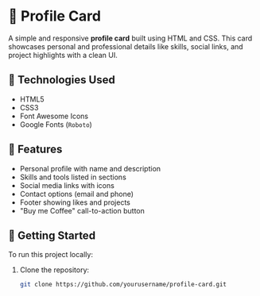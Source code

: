 # 🌟 Profile Card

A simple and responsive **profile card** built using HTML and CSS. This card showcases personal and professional details like skills, social links, and project highlights with a clean UI.

## 🔧 Technologies Used

- HTML5
- CSS3
- Font Awesome Icons
- Google Fonts (`Roboto`)

## 🎯 Features

- Personal profile with name and description
- Skills and tools listed in sections
- Social media links with icons
- Contact options (email and phone)
- Footer showing likes and projects
- "Buy me Coffee" call-to-action button

## 🚀 Getting Started

To run this project locally:

1. Clone the repository:
   ```bash
   git clone https://github.com/yourusername/profile-card.git
